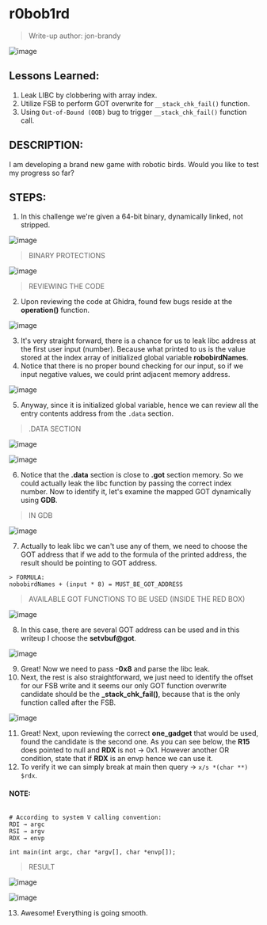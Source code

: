 # r0bob1rd
> Write-up author: jon-brandy

![image](https://github.com/user-attachments/assets/bfbb32ec-47d7-49f2-b7f6-87a5e801f3a5)


## Lessons Learned:
1. Leak LIBC by clobbering with array index.
2. Utilize FSB to perform GOT overwrite for `__stack_chk_fail()` function.
3. Using `Out-of-Bound (OOB)` bug to trigger `__stack_chk_fail()` function call.

## DESCRIPTION:

<p align="justify">I am developing a brand new game with robotic birds. Would you like to test my progress so far?</p>

## STEPS:

1. In this challenge we're given a 64-bit binary, dynamically linked, not stripped.

![image](https://github.com/user-attachments/assets/8252e70c-0f1d-46e0-8ee0-2689917d3216)

> BINARY PROTECTIONS

![image](https://github.com/user-attachments/assets/e120d82d-1c0e-4764-a3b9-da22510c16d3)

> REVIEWING THE CODE

2. Upon reviewing the code at Ghidra, found few bugs reside at the **operation()** function.

![image](https://github.com/user-attachments/assets/e7b166eb-9c58-4ebc-9090-6cbd8588e519)


3. It's very straight forward, there is a chance for us to leak libc address at the first user input (number). Because what printed to us is the value stored at the index array of initialized global variable **robobirdNames**.
4. Notice that there is no proper bound checking for our input, so if we input negative values, we could print adjacent memory address.

![image](https://github.com/user-attachments/assets/d4078e0d-16e0-4d52-a62a-b6657306453b)

5. Anyway, since it is initialized global variable, hence we can review all the entry contents address from the `.data` section.

> .DATA SECTION


![image](https://github.com/user-attachments/assets/e7b62d7d-ce07-4530-bcef-54d271a13e98)


![image](https://github.com/user-attachments/assets/2e198915-7642-4e8b-9451-38d6f2eb0b5e)


6. Notice that the **.data** section is close to **.got** section memory. So we could actually leak the libc function by passing the correct index number. Now to identify it, let's examine the mapped GOT dynamically using **GDB**.

> IN GDB


![image](https://github.com/user-attachments/assets/042d12c3-f14d-4aec-b3de-035a735ab6ec)


7. Actually to leak libc we can't use any of them, we need to choose the GOT address that if we add to the formula of the printed address, the result should be pointing to GOT address.

```MD
> FORMULA:
nobobirdNames + (input * 8) = MUST_BE_GOT_ADDRESS
```

> AVAILABLE GOT FUNCTIONS TO BE USED (INSIDE THE RED BOX)


![image](https://github.com/user-attachments/assets/4c97b94a-6869-4d26-8ccf-7712287659f1)


8. In this case, there are several GOT address can be used and in this writeup I choose the **setvbuf@got**.

![image](https://github.com/user-attachments/assets/f6f1dc49-da51-4c03-8c3b-58c7613bbf74)


9. Great! Now we need to pass **-0x8** and parse the libc leak.
10. Next, the rest is also straightforward, we just need to identify the offset for our FSB write and it seems our only GOT function overwrite candidate should be the **_stack_chk_fail()**, because that is the only function called after the FSB.


![image](https://github.com/user-attachments/assets/705cea94-48ff-4631-b228-5a22bfa6a845)


11. Great! Next, upon reviewing the correct **one_gadget** that would be used, found the candidate is the second one. As you can see below, the **R15** does pointed to null and **RDX** is not -> 0x1. However another OR condition, state that if **RDX** is an envp hence we can use it.
12. To verify it we can simply break at main then query -> `x/s *(char **) $rdx`.

#### NOTE:

```MD

# According to system V calling convention:
RDI → argc
RSI → argv
RDX → envp

int main(int argc, char *argv[], char *envp[]);
```

> RESULT

![image](https://github.com/user-attachments/assets/77a81f18-5c5d-402a-8f41-2c973ac96929)


![image](https://github.com/user-attachments/assets/0547ce86-fe38-40b0-b847-7d2e0d00a11b)


13. Awesome! Everything is going smooth.
